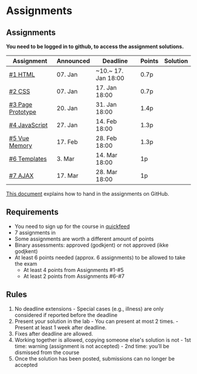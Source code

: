 # Assignments


## Assignments

**You need to be logged in to github, to access the assignment solutions.**

| Assignment                         | Announced | Deadline      | Points | Solution |
|------------------------------------|-----------|---------------|--------|----------|
| [#1 HTML](assignment-1/)           | 07. Jan   | ~10.~ 17. Jan 18:00 | 0.7p   |          |
| [#2 CSS](assignment-2/)            | 07. Jan   | 17. Jan 18:00 | 0.7p   |          |
| [#3 Page Prototype](assignment-3/) | 20. Jan   | 31. Jan 18:00 | 1.4p   |          |
| [#4 JavaScript](assignment-4/)     | 27. Jan   | 14. Feb 18:00 | 1.3p   |          |
| [#5 Vue Memory](assignment-5/)     | 17. Feb   | 28. Feb 18:00 | 1.3p   |          |
| [#6 Templates](assignment-6/)      | 3. Mar   | 14. Mar 18:00 | 1p     |          |
| [#7 AJAX](assignment-7/)           | 17. Mar   | 28. Mar 18:00 | 1p     |          |



[This document](https://github.com/dat310-2025/info/blob/main/quickfeed.md) explains how to hand in the assignments on GitHub.

## Requirements

  - You need to sign up for the course in [quickfeed](https://uis.itest.run)
  - 7 assignments in
  - Some assignments are worth a different amount of points
  - Binary assessments: approved (godkjent) or not approved (ikke godjkent)
  - At least 6 points needed (approx. 6 assignments) to be allowed to take the exam
    - At least 4 points from Assignments #1-#5
    - At least 2 points from Assignments #6-#7

## Rules

  1. No deadline extensions
    - Special cases (e.g., illness) are only considered if reported before the deadline
  2. Present your solution in the lab 
    - You can present at most 2 times.
    - Present at least 1 week after deadline.
  3. Fixes after deadline are allowed.
  4. Working together is allowed, copying someone else's solution is not
    - 1st time: warning (assignment is not accepted)
    - 2nd time: you’ll be dismissed from the course
  5. Once the solution has been posted, submissions can no longer be accepted


